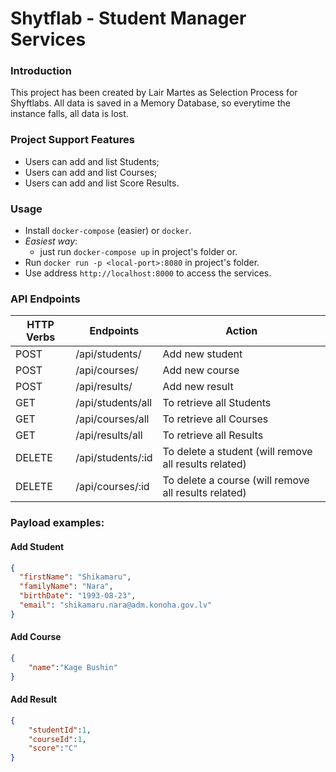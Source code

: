 # Shytflab - Student Manager Services
### Introduction
This project has been created by Lair Martes as Selection Process for Shyftlabs.  All data is saved in a Memory Database, so everytime the instance falls, all data is lost.
### Project Support Features
* Users can add and list Students;
* Users can add and list Courses;
* Users can add and list Score Results.
### Usage
* Install `docker-compose` (easier) or `docker`.
* _Easiest way_: 
  - just run `docker-compose up` in project's folder or.
* Run `docker run -p <local-port>:8080` in project's folder.
* Use address `http://localhost:8000` to access the services.
### API Endpoints
| HTTP Verbs | Endpoints         | Action                                                |
|------------|-------------------|-------------------------------------------------------|
| POST       | /api/students/    | Add new student                                       |
| POST       | /api/courses/     | Add new course                                        |
| POST       | /api/results/     | Add new result                                        |
| GET        | /api/students/all | To retrieve all Students                              |
| GET        | /api/courses/all  | To retrieve all Courses                               |
| GET        | /api/results/all  | To retrieve all Results                               |
| DELETE     | /api/students/:id | To delete a student (will remove all results related) |
| DELETE     | /api/courses/:id  | To delete a course (will remove all results related)  |
### Payload examples:
#### Add Student
```json
{
  "firstName": "Shikamaru",
  "familyName": "Nara",
  "birthDate": "1993-08-23",
  "email": "shikamaru.nara@adm.konoha.gov.lv"
}
```

#### Add Course
```json
{
    "name":"Kage Bushin"
}
```

#### Add Result
```json
{
    "studentId":1,
    "courseId":1,
    "score":"C"
}
```
